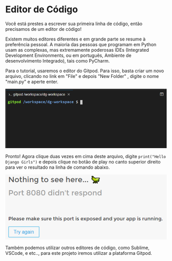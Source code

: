 # Editor de Código

Você está prestes a escrever sua primeira linha de código, então precisamos de um editor de código!

Existem muitos editores diferentes e em grande parte se resume à preferência pessoal. A maioria das pessoas que programam em Python usam as complexas, mas extremamente poderosas IDEs \(Integrated Development Environments, ou em português, Ambiente de desenvolvimento Integrado\), tais como PyCharm.

Para o tutorial, usaremos o editor do Gitpod. Para isso, basta criar um novo arquivo, clicando no link em "File" e depois "New Folder" , digite o nome "main.py" e aperte enter.

![](../.gitbook/assets/image%20%285%29.png)

Pronto! Agora clique duas vezes em cima deste arquivo, digite `print("Hello Django Girls")` e depois clique no botão de play no canto superior direito para ver o resultado na linha de comando abaixo.

![](../.gitbook/assets/image%20%2821%29.png)

Também podemos utilizar outros editores de código, como Sublime, VSCode, e etc.., para este projeto iremos utilizar a plataforma Gitpod.


